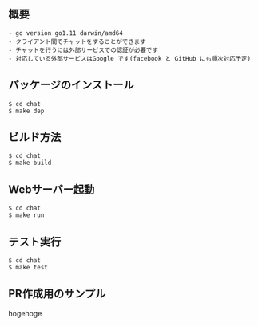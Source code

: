 ## 概要
```
- go version go1.11 darwin/amd64
- クライアント間でチャットをすることができます
- チャットを行うには外部サービスでの認証が必要です
- 対応している外部サービスはGoogle です(facebook と GitHub にも順次対応予定)
```

## パッケージのインストール
```
$ cd chat
$ make dep
```

## ビルド方法
```
$ cd chat
$ make build
```

## Webサーバー起動
```
$ cd chat
$ make run
```

## テスト実行
```
$ cd chat
$ make test
```

## PR作成用のサンプル
hogehoge
